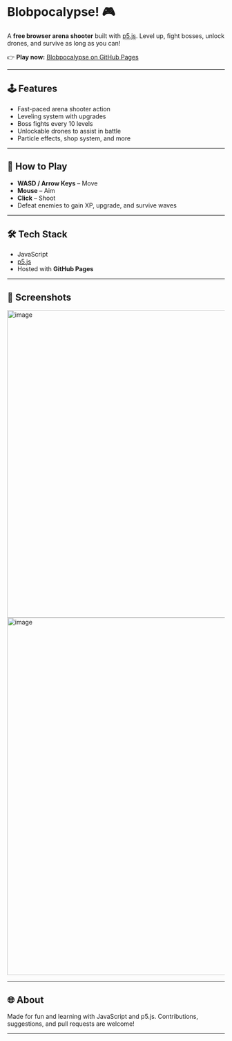 # Blobpocalypse! 🎮

A **free browser arena shooter** built with [p5.js](https://p5js.org/).
Level up, fight bosses, unlock drones, and survive as long as you can!

👉 **Play now:** [Blobpocalypse on GitHub Pages](https://pwhy2013.github.io/Blobpocalypse/)

---

## 🕹️ Features

* Fast-paced arena shooter action
* Leveling system with upgrades
* Boss fights every 10 levels
* Unlockable drones to assist in battle
* Particle effects, shop system, and more

---

## 🚀 How to Play

* **WASD / Arrow Keys** – Move
* **Mouse** – Aim
* **Click** – Shoot
* Defeat enemies to gain XP, upgrade, and survive waves

---

## 🛠️ Tech Stack

* JavaScript
* [p5.js](https://p5js.org/)
* Hosted with **GitHub Pages**

---

## 📸 Screenshots

<img width="1380" height="711" alt="image" src="https://github.com/user-attachments/assets/1015a604-8f64-43d5-bae3-37724188f4eb" />
<img width="1899" height="827" alt="image" src="https://github.com/user-attachments/assets/e119a737-65fb-484a-a9a4-bb17c66d982f" />


---

## 🌐 About

Made for fun and learning with JavaScript and p5.js.
Contributions, suggestions, and pull requests are welcome!

---
